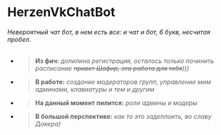 # HerzenVkChatBot
###### Невероятный чат бот, в нем есть все: и чат и бот, 6 букв, несчитая пробел. 
- >**Из фич:**  *допилина регистрация, осталось только починить расписание ~~привет Шафир, эта работа для тебя~~)))*
- >**В работе:** *создание модераторов групп, управление мим админами, клавиатуры и тем и другим* 
- >**На данный момент пилится:** *роли админы и модеры* 
- >**В большой перспективе:** *как то это задеплоить, во славу Докера)* 
